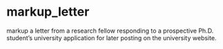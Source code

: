 # markup_letter
markup a letter from a research fellow responding to a prospective Ph.D. student’s university application for later posting on the university website.
